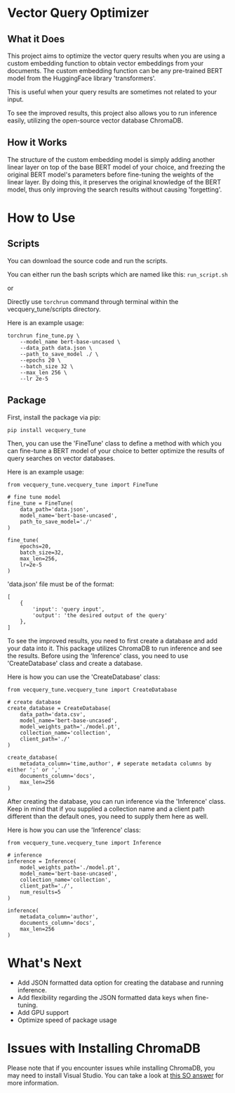 # Vector Query Optimizer

## What it Does

This project aims to optimize the vector query results when you are using a custom embedding function to obtain vector embeddings from your documents. The custom embedding function can be any pre-trained BERT model from the HuggingFace library 'transformers'. 

This is useful when your query results are sometimes not related to your input.

To see the improved results, this project also allows you to run inference easily, utilizing the open-source vector database ChromaDB.

## How it Works

The structure of the custom embedding model is simply adding another linear layer on top of the base BERT model of your choice, and freezing the original BERT model's parameters before fine-tuning the weights of the linear layer. By doing this, it preserves the original knowledge of the BERT model, thus only improving the search results without causing 'forgetting'.

# How to Use

## Scripts

You can download the source code and run the scripts.

You can either run the bash scripts which are named like this: `run_script.sh` 

or 

Directly use `torchrun` command through terminal within the vecquery_tune/scripts directory. 

Here is an example usage:

```
torchrun fine_tune.py \
    --model_name bert-base-uncased \
    --data_path data.json \
    --path_to_save_model ./ \
    --epochs 20 \
    --batch_size 32 \
    --max_len 256 \
    --lr 2e-5
```

## Package

First, install the package via pip:

`pip install vecquery_tune`

Then, you can use the 'FineTune' class to define a method with which you can 
fine-tune a BERT model of your choice to better optimize the results of query 
searches on vector databases.

Here is an example usage:

```
from vecquery_tune.vecquery_tune import FineTune

# fine tune model
fine_tune = FineTune(
    data_path='data.json',
    model_name='bert-base-uncased',
    path_to_save_model='./'
)

fine_tune(
    epochs=20,
    batch_size=32,
    max_len=256,
    lr=2e-5
)
```

'data.json' file must be of the format:
```
[
    {
        'input': 'query input',
        'output': 'the desired output of the query'
    },
]
```

To see the improved results, you need to first create a database and add your data into it.
This package utilizes ChromaDB to run inference and see the results. Before using the 
'Inference' class, you need to use 'CreateDatabase' class and create a database.

Here is how you can use the 'CreateDatabase' class:

```
from vecquery_tune.vecquery_tune import CreateDatabase

# create database
create_database = CreateDatabase(
    data_path='data.csv',
    model_name='bert-base-uncased',
    model_weights_path='./model.pt',
    collection_name='collection',
    client_path='./'
)

create_database(
    metadata_column='time,author', # seperate metadata columns by either ';' or ','
    documents_column='docs',
    max_len=256
)
```

After creating the database, you can run inference via the 'Inference' class.
Keep in mind that if you supplied a collection name and a client path different than the 
default ones, you need to supply them here as well.

Here is how you can use the 'Inference' class:

```
from vecquery_tune.vecquery_tune import Inference

# inference
inference = Inference(
    model_weights_path='./model.pt',
    model_name='bert-base-uncased',
    collection_name='collection',
    client_path='./',
    num_results=5
)

inference(
    metadata_column='author',
    documents_column='docs',
    max_len=256
)
```

# What's Next
- Add JSON formatted data option for creating the database and running inference.
- Add flexibility regarding the JSON formatted data keys when fine-tuning.
- Add GPU support
- Optimize speed of package usage

# Issues with Installing ChromaDB

Please note that if you encounter issues while installing ChromaDB, you may need to install Visual Studio. You can take a look at [this SO answer](https://stackoverflow.com/a/76245995) for more information.
